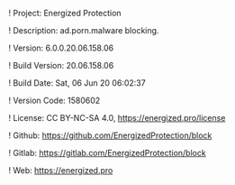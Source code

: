 ! Project: Energized Protection

! Description: ad.porn.malware blocking.

! Version: 6.0.0.20.06.158.06

! Build Version: 20.06.158.06

! Build Date: Sat, 06 Jun 20 06:02:37

! Version Code: 1580602

! License: CC BY-NC-SA 4.0, https://energized.pro/license

! Github: https://github.com/EnergizedProtection/block

! Gitlab: https://gitlab.com/EnergizedProtection/block


! Web: https://energized.pro
